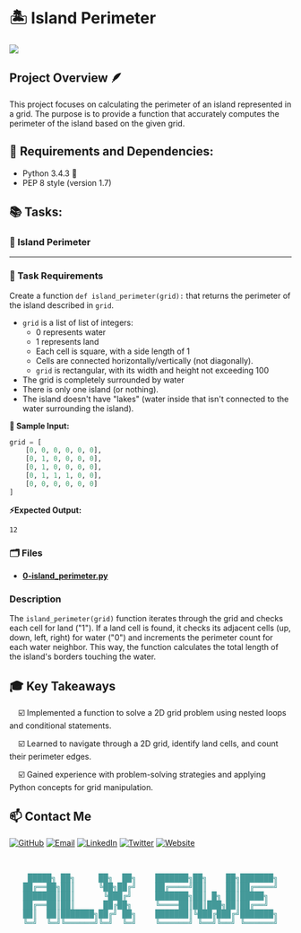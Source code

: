 # 🏝️ Island Perimeter

![](https://assets.leetcode.com/uploads/2018/10/12/island.png)

## Project Overview 🪶
This project focuses on calculating the perimeter of an island represented in a grid. The purpose is to provide a function that accurately computes the perimeter of the island based on the given grid.

## 🔧 Requirements and Dependencies:
- Python 3.4.3 🐍
- PEP 8 style (version 1.7)

## 📚 Tasks:

### 📝 Island Perimeter
---------------------
### 📜 Task Requirements 
Create a function `def island_perimeter(grid):` that returns the perimeter of the island described in `grid`.

- `grid` is a list of list of integers:
    - 0 represents water
    - 1 represents land
    - Each cell is square, with a side length of 1
    - Cells are connected horizontally/vertically (not diagonally).
    - `grid` is rectangular, with its width and height not exceeding 100
- The grid is completely surrounded by water
- There is only one island (or nothing).
- The island doesn't have "lakes" (water inside that isn't connected to the water surrounding the island).

**🧪 Sample Input:**

```python
grid = [
    [0, 0, 0, 0, 0, 0],
    [0, 1, 0, 0, 0, 0],
    [0, 1, 0, 0, 0, 0],
    [0, 1, 1, 1, 0, 0],
    [0, 0, 0, 0, 0, 0]
]
```

**⚡Expected Output:**

```
12
```

### 🗂️ Files 
- **[0-island_perimeter.py](0-island_perimeter.py)**


### Description

The `island_perimeter(grid)` function iterates through the grid and checks each cell for land ("1"). If a land cell is found, it checks its adjacent cells (up, down, left, right) for water ("0") and increments the perimeter count for each water neighbor. This way, the function calculates the total length of the island's borders touching the water.


## 🎓 Key Takeaways

&nbsp; &nbsp; ☑️ Implemented a function to solve a 2D grid problem using nested loops and conditional statements.

&nbsp; &nbsp; ☑️ Learned to navigate through a 2D grid, identify land cells, and count their perimeter edges.

&nbsp; &nbsp; ☑️ Gained experience with problem-solving strategies and applying Python concepts for grid manipulation.


## 📫 Contact Me

[![GitHub](https://img.shields.io/badge/GitHub-100000?style=for-the-badge&logo=github&logoColor=white)](https://github.com/BinyamMamo)
[![Email](https://img.shields.io/badge/Email-D14836?style=for-the-badge&logo=gmail&logoColor=white)](mailto:binyammamo01@gmail.com)
[![LinkedIn](https://img.shields.io/badge/LinkedIn-0077B5?style=for-the-badge&logo=linkedin&logoColor=white)](https://linkedin.com/in/binyammamo)
[![Twitter](https://img.shields.io/badge/Twitter-1DA1F2?style=for-the-badge&logo=twitter&logoColor=white)](#)
[![Website](https://img.shields.io/badge/Website-000000?style=for-the-badge&logo=About.me&logoColor=white)](https://binyammamo.github.io)

<pre id="banner" class="color-change" style="color: #449999" align="center">


 █████╗ ██╗     ██╗  ██╗    ███████╗██╗    ██╗███████╗
██╔══██╗██║     ╚██╗██╔╝    ██╔════╝██║    ██║██╔════╝
███████║██║      ╚███╔╝     ███████╗██║ █╗ ██║█████╗  
██╔══██║██║      ██╔██╗     ╚════██║██║███╗██║██╔══╝  
██║  ██║███████╗██╔╝ ██╗    ███████║╚███╔███╔╝███████╗
╚═╝  ╚═╝╚══════╝╚═╝  ╚═╝    ╚══════╝ ╚══╝╚══╝ ╚══════╝
                                                      
</pre>

